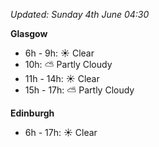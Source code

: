 *Updated: Sunday 4th June 04:30*

**Glasgow**

* 6h - 9h: :sunny: Clear
* 10h: :partly_sunny: Partly Cloudy
* 11h - 14h: :sunny: Clear
* 15h - 17h: :partly_sunny: Partly Cloudy

**Edinburgh**

* 6h - 17h: :sunny: Clear
